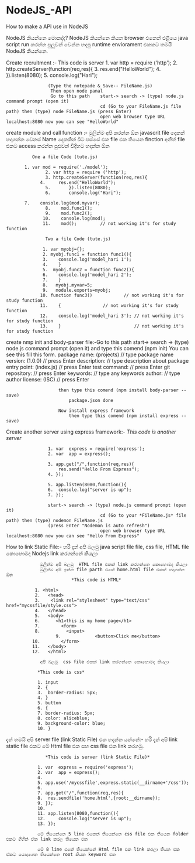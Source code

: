 # NodeJS_-API
How to make a API use in NodeJS

NodeJS කියන්නෙ මොකද්ද?  NodeJS කියන්නෙ කියන browser එකෙන් එළියෙ
                      java script run කරන්න පුලුවන් වෙන්න හදපු 
                      runtime enviorament එකකට තමයි NodeJS කියන්නෙ.

Create recruitment :- This code is server
                     1. var  http = require ('http');
                     2. http.createServer(function(req,res){
                     3.      res.end("HelloWorld");
                     4.      }).listen(8080);
                     5.      console.log("Hari");

                    (Type the notepade & Save-- FileName.js)
                     Then open node panal
                     Go to this path    start-> search -> (type) node.js command prompt (open it)
                                        cd (Go to your FileName.js file path) then (type) node FileName.js (press Enter)
                                        open web browser type URL localhost:8080 now you can see "HelloWorld"

create module and call function :- මුලින්ම අපි කරන්න ඕන javascrit file දෙකක් හදාගන්න
                                   වෙනස්  Name දෙකකින් ඊට පස්සේ එක file එක තියෙන finction
                                   අනිත් file එකට access කරන්න පුළුවන් විදිහට හදන්න ඕන

              One a file Code (tute.js)

           1. var mod = require('./model');
				   2. var http = require ('http');
				   3. http.createServer(function(req,res){
  				 4.		res.end("HelloWorld");
				   5.		}).listen(8080);
				   6.		console.log("Hari");

      	   7.	 console.log(mod.myvar);
				   8.	 mod.func1();
				   9.	 mod.func2();
 			 	  10.    console.log(mod);
				  11.	 mod();			// not working it's for study function

				   Two a file Code (tute.js)

				  1. var myobj={};
				  2. myobj.func1 = function func1(){
				  3.	console.log('model_hari 1');
				  4.	}
				  5.  myobj.func2 = function func2(){
				  6.	console.log('model_hari 2');
				  7.	}
				  8.   myobj.myvar=5;
				  9.   module.exports=myobj;
				 10. function func3()		     // not working it's for study function
				 11.	{			     // not working it's for study function
				 12.	console.log('model_hari 3'); // not working it's for study function
				 13.	}                            // not working it's for study function
create nmp init and body-parser file:-Go to this path    start-> search -> (type) node.js command prompt (open it)
				      and type this comend (npm init)
						You can see this fill this form.
							package name: (projects) // type package name
							version: (1.0.0)	 // press Enter
							description:		 // type description about package
							entry point: (index.js)  // press Enter
							test command:		 // press Enter
							git repository:		 // press Enter
							keywords:		 // type any keywords
							author:			 // type author
							license: (ISC)           // press Enter

						then type this comend (npm install body-parser --save)
							package.json done

						Now install express framework
							then type this comend (npm install express --save)

Create another server using express framework:- *This code is another server*

					1. var  express = require('express');
					2. var  app = express();

					3. app.get("/",function(req,res){
						res.send("Hello From Express");
					4. });

					5. app.listen(8080,function(){
					6.	console.log("server is up");
					7. });

					start-> search -> (type) node.js command prompt (open it)
                                        cd (Go to your *FileName.js* file path) then (type) nodemon FileName.js
					(press Enter "Nodemon is auto refresh")
                                        open web browser type URL localhost:8080 now you can see "Hello From Express"
					
How to link Static File:- හරි දැන් අපි බලමු java script file file, css file, HTML file කොහොමද Nodejs link කරගන්නේ කියලා

			     මුලින්ම අපි බලමු  HTML file එකක් link කරගන්නෙ කොහොමද කියලා
			     මුලින්ම අපි ඉන්න file parth එකේ home.html file එකක් හදාගන්න ඕන
                             *This code is HTML*

			   1. <html>
			   2.	<head>
			   3.	 <link rel="stylesheet" type="text/css" href="mycssfile/style.css">
			   4.	</head>
			   5.	<body>
 			   6.	   <h1>this is my home page</h1>
  			   7.	     <form>
  			   8.	       <input>
  	                   9.             <button>Click me</button>
  			  10.	     </form>
			  11.	</body>
			  12.	</html>

			     අපි බලමු  css file එකක් link කරගන්නෙ කොහොමද කියලා

				*This code is css*

				1. input
				2. {
				3.	border-radius: 5px;
				4. }
				5. button
				6. {
				7. border-radius: 5px;
				8. color: aliceblue;
				9. background-color: blue;
				10. }

දැන් තමයි අපි server file (link Static File) එක හදන්න යන්නේ:-
                               හරි දැන් අපි link static file එකට මේ Html file එක සහ css file එක link කරගමු.

			       *This code is server (link Static File)*

				1. var  express = require('express');
				2. var  app = express();
				4. 
				5. app.use('/mycssfile',express.static(__dirname+'/css'));
				6.
				7. app.get("/",function(req,res){
				8.	res.sendfile('home.html',{root:__dirname});
				9. });
				10. 
				11. app.listen(8080,function(){
				12. 	console.log("server is up");
				13. });

				මේ තියෙන්නෙ 5 line එකෙන් තියෙන්නෙ css file එක තියෙන folder  එකට ගිහින් ඒක link කරල තියෙන එක

				මේ 8 line එකේ තියෙන්නේ Html file එක link කරලා තියන එක ඒකට යොදාගෙන තියෙන්නෙ root කියන keyword එක

